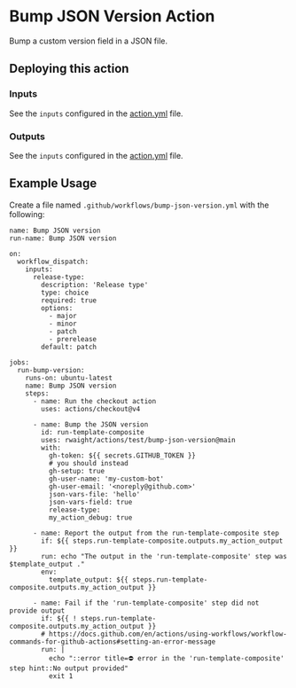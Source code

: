 # Bump JSON Version Action

Bump a custom version field in a JSON file.

## Deploying this action

### Inputs

See the `inputs` configured in the [action.yml](action.yml) file.

### Outputs

See the `inputs` configured in the [action.yml](action.yml) file.


## Example Usage

Create a file named `.github/workflows/bump-json-version.yml` with the following:
```
name: Bump JSON version
run-name: Bump JSON version

on:
  workflow_dispatch:
    inputs:
      release-type:
        description: 'Release type'
        type: choice
        required: true
        options:
          - major
          - minor
          - patch
          - prerelease
        default: patch

jobs:
  run-bump-version:
    runs-on: ubuntu-latest
    name: Bump JSON version
    steps:
      - name: Run the checkout action
        uses: actions/checkout@v4

      - name: Bump the JSON version
        id: run-template-composite
        uses: rwaight/actions/test/bump-json-version@main
        with:
          gh-token: ${{ secrets.GITHUB_TOKEN }}
          # you should instead 
          gh-setup: true
          gh-user-name: 'my-custom-bot'
          gh-user-email: '<noreply@github.com>'
          json-vars-file: 'hello'
          json-vars-field: true
          release-type: 
          my_action_debug: true

      - name: Report the output from the run-template-composite step
        if: ${{ steps.run-template-composite.outputs.my_action_output }}
        run: echo "The output in the 'run-template-composite' step was $template_output ."
        env:
          template_output: ${{ steps.run-template-composite.outputs.my_action_output }}

      - name: Fail if the 'run-template-composite' step did not provide output
        if: ${{ ! steps.run-template-composite.outputs.my_action_output }}
        # https://docs.github.com/en/actions/using-workflows/workflow-commands-for-github-actions#setting-an-error-message
        run: |
          echo "::error title=⛔ error in the 'run-template-composite' step hint::No output provided"
          exit 1

```
